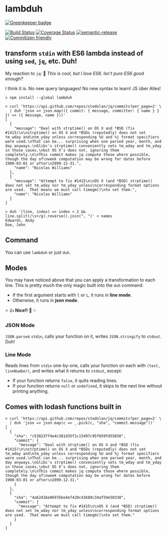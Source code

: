 # lambduh

[![Greenkeeper badge](https://badges.greenkeeper.io/jedwards1211/lambduh.svg)](https://greenkeeper.io/)

[![Build Status](https://travis-ci.org/jedwards1211/lambduh.svg?branch=master)](https://travis-ci.org/jedwards1211/lambduh)
[![Coverage Status](https://coveralls.io/repos/github/jedwards1211/lambduh/badge.svg?branch=master)](https://coveralls.io/github/jedwards1211/lambduh?branch=master)
[![semantic-release](https://img.shields.io/badge/%20%20%F0%9F%93%A6%F0%9F%9A%80-semantic--release-e10079.svg)](https://github.com/semantic-release/semantic-release)
[![Commitizen friendly](https://img.shields.io/badge/commitizen-friendly-brightgreen.svg)](http://commitizen.github.io/cz-cli/)

## transform `stdin` with ES6 lambda instead of using `sed`, `jq`, etc. Duh!

My reaction to `jq`: 🤔 *This is cool, but I love ES6. Isn't pure ES6 good enough?*

I think it is.  No new query languages!  No new syntax to learn!  JS über Alles!
```
> npm install --global lambduh

> curl 'https://api.github.com/repos/stedolan/jq/commits?per_page=2' \
  | duh 'json => json.map(({ commit: { message, committer: { name } } }) => ({ message, name }))'
[
  {
    "message": "Deal with strptime() on OS X and *BSD (fix #1415)\n\nstrptime() on OS X and *BSDs (reputedly) does not set tm_wday and\ntm_yday unless corresponding %U and %j format specifiers were used.\nThat can be... surprising when one parsed year, month, and day anyways.\nGlibc's strptime() conveniently sets tm_wday and tm_yday in those cases,\nbut OS X's does not, ignoring them completely.\n\nThis commit makes jq compute those where possible, though the day of\nweek computation may be wrong for dates before 1900-03-01 or after\n2099-12-31.",
    "name": "Nicolas Williams"
  },
  {
    "message": "Attempt to fix #1415\n\nOS X (and *BSD) strptime() does not set tm_wday nor tm_yday unless\ncorresponding format options are used.  That means we must call timegm()\nto set them.",
    "name": "Nicolas Williams"
  }
]

> duh '(line, index) => index < 2 && line.split(/\s+/g).reverse().join(", ")' < names
Edwards, Andy
Doe, John
```

## Command

You can use `lambduh` or just `duh`.

## Modes

You may have noticed above that you can apply a transformation to each line.
This is pretty much the only magic built into the `duh` command:
* If the first argument starts with `l` or `L`, it runs in **line mode**.
* Otherwise, it runs in **json mode**.

:star: :+1: **Nice!!** :punch: :sparkles:

### JSON Mode

`JSON.parse`s `stdin`, calls your function on it, writes `JSON.stringify` to `stdout`.  Duh!

### Line Mode

Reads lines from `stdin` one-by-one, calls your function on each with `(text, lineNumber)`, and writes what it returns
to `stdout`, except:

* If your function returns `false`, it quits reading lines.
* If your function returns `null` or `undefined`, it skips to the next line without printing anything.

## Comes with lodash functions built in
```
> curl 'https://api.github.com/repos/stedolan/jq/commits?per_page=2' \
  | duh 'json => json.map(c => _.pick(c, "sha", "commit.message"))'
[
  {
    "sha": "c538237f4e4c381d35f1c15497c95f659fd55850",
    "commit": {
      "message": "Deal with strptime() on OS X and *BSD (fix #1415)\n\nstrptime() on OS X and *BSDs (reputedly) does not set tm_wday and\ntm_yday unless corresponding %U and %j format specifiers were used.\nThat can be... surprising when one parsed year, month, and day anyways.\nGlibc's strptime() conveniently sets tm_wday and tm_yday in those cases,\nbut OS X's does not, ignoring them completely.\n\nThis commit makes jq compute those where possible, though the day of\nweek computation may be wrong for dates before 1900-03-01 or after\n2099-12-31."
    }
  },
  {
    "sha": "4a6241be0697bbe4ef420c43689c34af59e50330",
    "commit": {
      "message": "Attempt to fix #1415\n\nOS X (and *BSD) strptime() does not set tm_wday nor tm_yday unless\ncorresponding format options are used.  That means we must call timegm()\nto set them."
    }
  }
]
```

